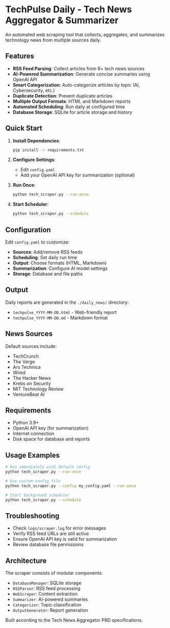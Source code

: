 # TechPulse Daily - Tech News Aggregator & Summarizer

An automated web scraping tool that collects, aggregates, and summarizes technology news from multiple sources daily.

## Features

- **RSS Feed Parsing**: Collect articles from 8+ tech news sources
- **AI-Powered Summarization**: Generate concise summaries using OpenAI API
- **Smart Categorization**: Auto-categorize articles by topic (AI, Cybersecurity, etc.)
- **Duplicate Detection**: Prevent duplicate articles
- **Multiple Output Formats**: HTML and Markdown reports
- **Automated Scheduling**: Run daily at configured time
- **Database Storage**: SQLite for article storage and history

## Quick Start

1. **Install Dependencies**:
   ```bash
   pip install -r requirements.txt
   ```

2. **Configure Settings**:
   - Edit `config.yaml`
   - Add your OpenAI API key for summarization (optional)

3. **Run Once**:
   ```bash
   python tech_scraper.py --run-once
   ```

4. **Start Scheduler**:
   ```bash
   python tech_scraper.py --schedule
   ```

## Configuration

Edit `config.yaml` to customize:

- **Sources**: Add/remove RSS feeds
- **Scheduling**: Set daily run time
- **Output**: Choose formats (HTML, Markdown)
- **Summarization**: Configure AI model settings
- **Storage**: Database and file paths

## Output

Daily reports are generated in the `./daily_news/` directory:
- `techpulse_YYYY-MM-DD.html` - Web-friendly report
- `techpulse_YYYY-MM-DD.md` - Markdown format

## News Sources

Default sources include:
- TechCrunch
- The Verge
- Ars Technica
- Wired
- The Hacker News
- Krebs on Security
- MIT Technology Review
- VentureBeat AI

## Requirements

- Python 3.9+
- OpenAI API key (for summarization)
- Internet connection
- Disk space for database and reports

## Usage Examples

```bash
# Run immediately with default config
python tech_scraper.py --run-once

# Use custom config file
python tech_scraper.py --config my_config.yaml --run-once

# Start background scheduler
python tech_scraper.py --schedule
```

## Troubleshooting

- Check `logs/scraper.log` for error messages
- Verify RSS feed URLs are still active
- Ensure OpenAI API key is valid for summarization
- Review database file permissions

## Architecture

The scraper consists of modular components:
- `DatabaseManager`: SQLite storage
- `RSSParser`: RSS feed processing
- `WebScraper`: Content extraction
- `Summarizer`: AI-powered summaries
- `Categorizer`: Topic classification
- `OutputGenerator`: Report generation

Built according to the Tech News Aggregator PRD specifications.
